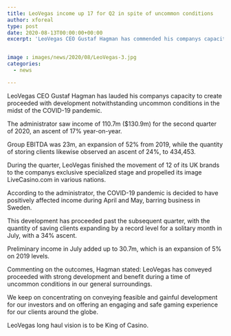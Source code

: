 ```yaml
---
title: LeoVegas income up 17 for Q2 in spite of uncommon conditions
author: xforeal 
type: post
date: 2020-08-13T00:00:00+00:00
excerpt: 'LeoVegas CEO Gustaf Hagman has commended his companys capacity to create proceeded with development in spite of excellent conditions in the midst of the COVID-19 pandemic '


image : images/news/2020/08/LeoVegas-3.jpg
categories:
  - news

---
```

LeoVegas CEO Gustaf Hagman has lauded his companys capacity to create proceeded with development notwithstanding uncommon conditions in the midst of the COVID-19 pandemic. 

The administrator saw income of 110.7m ($130.9m) for the second quarter of 2020, an ascent of 17&percnt; year-on-year. 

Group EBITDA was 23m, an expansion of 52&percnt; from 2019, while the quantity of storing clients likewise observed an ascent of 24&percnt;, to 434,453. 

During the quarter, LeoVegas finished the movement of 12 of its UK brands to the companys exclusive specialized stage and propelled its image LiveCasino.com in various nations. 

According to the administrator, the COVID-19 pandemic is decided to have positively affected income during April and May, barring business in Sweden. 

This development has proceeded past the subsequent quarter, with the quantity of saving clients expanding by a record level for a solitary month in July, with a 34&percnt; ascent. 

Preliminary income in July added up to 30.7m, which is an expansion of 5&percnt; on 2019 levels. 

Commenting on the outcomes, Hagman stated: LeoVegas has conveyed proceeded with strong development and benefit during a time of uncommon conditions in our general surroundings. 

We keep on concentrating on conveying feasible and gainful development for our investors and on offering an engaging and safe gaming experience for our clients around the globe. 

LeoVegas long haul vision is to be King of Casino.